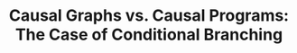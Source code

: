 ---
layout: pub
title: Causal Graphs vs. Causal Programs&colon; The Case of Conditional Branching
topic: ppl
authors: S. Witty and D. Jensen
year: 2018
longvenue: ProbProg
venueurl: https://probprog.cc/
pdfurl: 
---